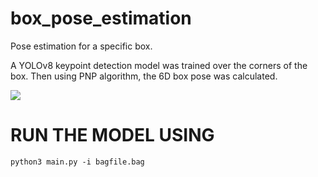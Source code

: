 # box_pose_estimation
Pose estimation for a specific box.

A YOLOv8 keypoint detection model was trained over the corners of the box. Then using PNP algorithm, the 6D box pose was calculated.

![](https://github.com/ozerbar/box_pose_estimation/GIF.gif)


# RUN THE MODEL USING
```
python3 main.py -i bagfile.bag
```

